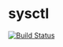 # sysctl

[![Build Status](https://cloud.drone.io/api/badges/rolehippie/sysctl/status.svg)](https://cloud.drone.io/rolehippie/sysctl)
